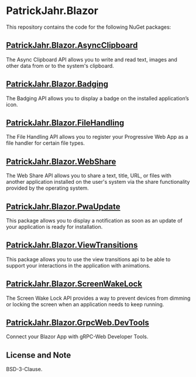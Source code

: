 # PatrickJahr.Blazor

This repository contains the code for the following NuGet packages:

## [PatrickJahr.Blazor.AsyncClipboard](src/PatrickJahr.Blazor.AsyncClipboard/README.md)

The Async Clipboard API allows you to write and read text, images and other data from or to the system's clipboard.

## [PatrickJahr.Blazor.Badging](src/PatrickJahr.Blazor.Badging/README.md)

The Badging API allows you to display a badge on the installed application’s icon.

## [PatrickJahr.Blazor.FileHandling](src/PatrickJahr.Blazor.FileHandling/README.md)

The File Handling API allows you to register your Progressive Web App as a file handler for certain file types.

## [PatrickJahr.Blazor.WebShare](src/PatrickJahr.Blazor.WebShare/README.md)

The Web Share API allows you to share a text, title, URL, or files with another application installed on the user's system via the share functionality provided by the operating system.

## [PatrickJahr.Blazor.PwaUpdate](src/PatrickJahr.Blazor.PwaUpdate/README.md)

This package allows you to display a notification as soon as an update of your application is ready for installation.

## [PatrickJahr.Blazor.ViewTransitions](src/PatrickJahr.Blazor.ViewTransitions/README.md)

This package allows you to use the view transitions api to be able to support your interactions in the application with animations.

## [PatrickJahr.Blazor.ScreenWakeLock](src/PatrickJahr.Blazor.ScreenWakeLock/README.md)

The Screen Wake Lock API provides a way to prevent devices from dimming or locking the screen when an application needs to keep running.

## [PatrickJahr.Blazor.GrpcWeb.DevTools](src/PatrickJahr.Blazor.GrpcWeb.DevTools/README.md)

Connect your Blazor App with gRPC-Web Developer Tools.

## License and Note

BSD-3-Clause.
